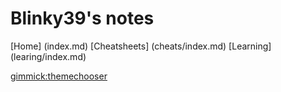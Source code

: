 # Blinky39's notes

[Home] (index.md)
[Cheatsheets] (cheats/index.md)
[Learning] (learing/index.md)



[gimmick:themechooser](Theme)

